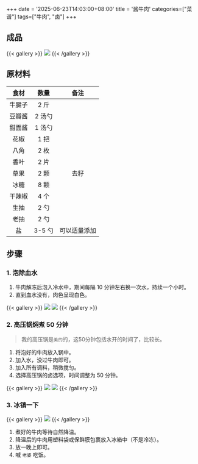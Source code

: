 +++
date = '2025-06-23T14:03:00+08:00'
title = '酱牛肉'
categories=["菜谱"]
tags=["牛肉", "卤"]
+++

## 成品
{{< gallery >}}
    <img src="/learn/img/food_menu/jiang_niu_rou/5.png" />
{{< /gallery >}}

## 原材料

|  食材  |  数量  |     备注     |
| :----: | :----: | :----------: |
| 牛腱子 |  2 斤  |              |
| 豆瓣酱 | 2 汤勺 |              |
| 甜面酱 | 1 汤勺 |              |
|  花椒  |  1 把  |              |
|  八角  |  2 枚  |              |
|  香叶  |  2 片  |              |
|  草果  |  2 颗  |     去籽     |
|  冰糖  |  8 颗  |              |
| 干辣椒 |  4 个  |              |
|  生抽  |  2 勺  |              |
|  老抽  |  2 勺  |              |
|   盐   | 3-5 勺 | 可以适量添加 |

## 步骤

### 1. 泡除血水

1. 牛肉解冻后泡入冷水中，期间每隔 10 分钟左右换一次水，持续一个小时。
2. 直到血水没有，肉色呈现白色。
   
{{< gallery >}}
    <img src="/learn/img/food_menu/jiang_niu_rou/1.png" class="grid-w50" />
    <img src="/learn/img/food_menu/jiang_niu_rou/2.png" class="grid-w50"/>
{{< /gallery >}}


### 2. 高压锅焖煮 50 分钟

> 我的高压锅是`美的`的，这50分钟包括水开的时间了，比较长。

1. 将泡好的牛肉放入锅中。
2. 加入水，没过牛肉即可。
3. 加入所有调料，稍微搅匀。
4. 选择高压锅的卤选项，时间调整为 50 分钟。

{{< gallery >}}
    <img src="/learn/img/food_menu/jiang_niu_rou/3.png" class="grid-w33"/>
    <img src="/learn/img/food_menu/jiang_niu_rou/4.png" class="grid-w33"/>
{{< /gallery >}}

### 3. 冰镇一下
{{< gallery >}}
    <img src="/learn/img/food_menu/jiang_niu_rou/5.png" class="grid-w50" />
{{< /gallery >}}
1. 煮好的牛肉等待自然降温。
2. 降温后的牛肉用塑料袋或保鲜膜包裹放入冰箱中（不是冷冻）。
3. 放一晚上即可。
4. 喊 `老婆` 吃饭。